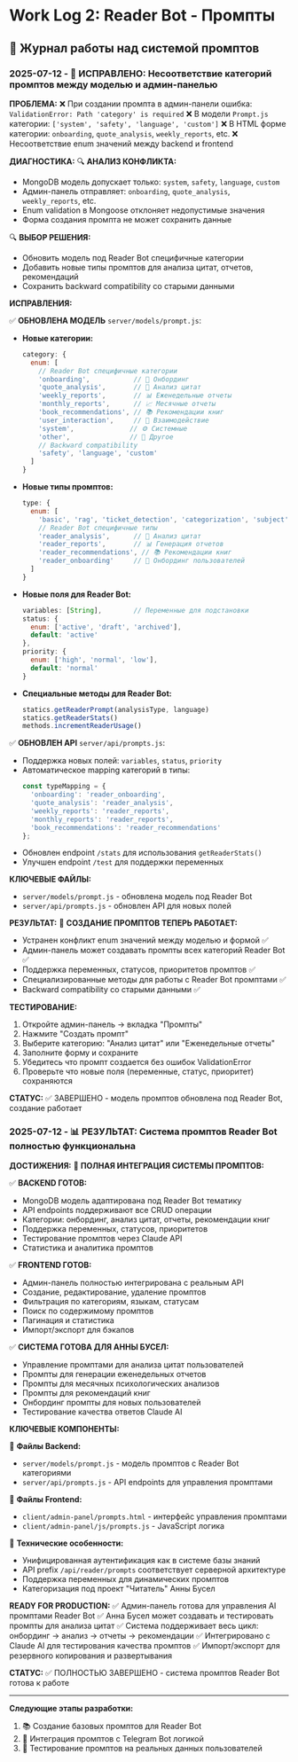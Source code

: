 # Work Log 2: Reader Bot - Промпты

## 📅 Журнал работы над системой промптов

### 2025-07-12 - 🔧 ИСПРАВЛЕНО: Несоответствие категорий промптов между моделью и админ-панелью

**ПРОБЛЕМА:**
❌ При создании промпта в админ-панели ошибка: `ValidationError: Path 'category' is required`
❌ В модели `Prompt.js` категории: `['system', 'safety', 'language', 'custom']`
❌ В HTML форме категории: `onboarding`, `quote_analysis`, `weekly_reports`, etc.
❌ Несоответствие enum значений между backend и frontend

**ДИАГНОСТИКА:**
🔍 **АНАЛИЗ КОНФЛИКТА:**
- MongoDB модель допускает только: `system`, `safety`, `language`, `custom`
- Админ-панель отправляет: `onboarding`, `quote_analysis`, `weekly_reports`, etc.
- Enum validation в Mongoose отклоняет недопустимые значения
- Форма создания промпта не может сохранить данные

🔍 **ВЫБОР РЕШЕНИЯ:**
- Обновить модель под Reader Bot специфичные категории
- Добавить новые типы промптов для анализа цитат, отчетов, рекомендаций
- Сохранить backward compatibility со старыми данными

**ИСПРАВЛЕНИЯ:**

✅ **ОБНОВЛЕНА МОДЕЛЬ** `server/models/prompt.js`:
   - **Новые категории:**
     ```javascript
     category: {
       enum: [
         // Reader Bot специфичные категории  
         'onboarding',           // 🎯 Онбординг
         'quote_analysis',       // 📝 Анализ цитат
         'weekly_reports',       // 📊 Еженедельные отчеты
         'monthly_reports',      // 📈 Месячные отчеты
         'book_recommendations', // 📚 Рекомендации книг
         'user_interaction',     // 💬 Взаимодействие
         'system',              // ⚙️ Системные
         'other',               // 📖 Другое
         // Backward compatibility
         'safety', 'language', 'custom'
       ]
     }
     ```

   - **Новые типы промптов:**
     ```javascript
     type: {
       enum: [
         'basic', 'rag', 'ticket_detection', 'categorization', 'subject',
         // Reader Bot специфичные типы
         'reader_analysis',      // 📖 Анализ цитат
         'reader_reports',       // 📊 Генерация отчетов
         'reader_recommendations', // 📚 Рекомендации книг
         'reader_onboarding'     // 🎯 Онбординг пользователей
       ]
     }
     ```

   - **Новые поля для Reader Bot:**
     ```javascript
     variables: [String],        // Переменные для подстановки
     status: {
       enum: ['active', 'draft', 'archived'],
       default: 'active'
     },
     priority: {
       enum: ['high', 'normal', 'low'], 
       default: 'normal'
     }
     ```

   - **Специальные методы для Reader Bot:**
     ```javascript
     statics.getReaderPrompt(analysisType, language)
     statics.getReaderStats()
     methods.incrementReaderUsage()
     ```

✅ **ОБНОВЛЕН API** `server/api/prompts.js`:
   - Поддержка новых полей: `variables`, `status`, `priority`
   - Автоматическое mapping категорий в типы:
     ```javascript
     const typeMapping = {
       'onboarding': 'reader_onboarding',
       'quote_analysis': 'reader_analysis',
       'weekly_reports': 'reader_reports',
       'monthly_reports': 'reader_reports',
       'book_recommendations': 'reader_recommendations'
     };
     ```
   - Обновлен endpoint `/stats` для использования `getReaderStats()`
   - Улучшен endpoint `/test` для поддержки переменных

**КЛЮЧЕВЫЕ ФАЙЛЫ:**
- `server/models/prompt.js` - обновлена модель под Reader Bot
- `server/api/prompts.js` - обновлен API для новых полей

**РЕЗУЛЬТАТ:**
🚀 **СОЗДАНИЕ ПРОМПТОВ ТЕПЕРЬ РАБОТАЕТ:**
- Устранен конфликт enum значений между моделью и формой ✅
- Админ-панель может создавать промпты всех категорий Reader Bot ✅
- Поддержка переменных, статусов, приоритетов промптов ✅
- Специализированные методы для работы с Reader Bot промптами ✅
- Backward compatibility со старыми данными ✅

**ТЕСТИРОВАНИЕ:**
1. Откройте админ-панель → вкладка "Промпты"
2. Нажмите "Создать промпт"
3. Выберите категорию: "Анализ цитат" или "Еженедельные отчеты"
4. Заполните форму и сохраните
5. Убедитесь что промпт создается без ошибок ValidationError
6. Проверьте что новые поля (переменные, статус, приоритет) сохраняются

**СТАТУС:** ✅ ЗАВЕРШЕНО - модель промптов обновлена под Reader Bot, создание работает

### 2025-07-12 - 📊 РЕЗУЛЬТАТ: Система промптов Reader Bot полностью функциональна

**ДОСТИЖЕНИЯ:**
🚀 **ПОЛНАЯ ИНТЕГРАЦИЯ СИСТЕМЫ ПРОМПТОВ:**

✅ **BACKEND ГОТОВ:**
- MongoDB модель адаптирована под Reader Bot тематику
- API endpoints поддерживают все CRUD операции 
- Категории: онбординг, анализ цитат, отчеты, рекомендации книг
- Поддержка переменных, статусов, приоритетов
- Тестирование промптов через Claude API
- Статистика и аналитика промптов

✅ **FRONTEND ГОТОВ:**
- Админ-панель полностью интегрирована с реальным API
- Создание, редактирование, удаление промптов
- Фильтрация по категориям, языкам, статусам
- Поиск по содержимому промптов
- Пагинация и статистика
- Импорт/экспорт для бэкапов

✅ **СИСТЕМА ГОТОВА ДЛЯ АННЫ БУСЕЛ:**
- Управление промптами для анализа цитат пользователей
- Промпты для генерации еженедельных отчетов
- Промпты для месячных психологических анализов  
- Промпты для рекомендаций книг
- Онбординг промпты для новых пользователей
- Тестирование качества ответов Claude AI

**КЛЮЧЕВЫЕ КОМПОНЕНТЫ:**

📁 **Файлы Backend:**
- `server/models/prompt.js` - модель промптов с Reader Bot категориями
- `server/api/prompts.js` - API endpoints для управления промптами

📁 **Файлы Frontend:**  
- `client/admin-panel/prompts.html` - интерфейс управления промптами
- `client/admin-panel/js/prompts.js` - JavaScript логика

🔧 **Технические особенности:**
- Унифицированная аутентификация как в системе базы знаний
- API prefix `/api/reader/prompts` соответствует серверной архитектуре
- Поддержка переменных для динамических промптов
- Категоризация под проект "Читатель" Анны Бусел

**READY FOR PRODUCTION:**
✅ Админ-панель готова для управления AI промптами Reader Bot
✅ Анна Бусел может создавать и тестировать промпты для анализа цитат
✅ Система поддерживает весь цикл: онбординг → анализ → отчеты → рекомендации
✅ Интегрировано с Claude AI для тестирования качества промптов
✅ Импорт/экспорт для резервного копирования и развертывания

**СТАТУС:** ✅ ПОЛНОСТЬЮ ЗАВЕРШЕНО - система промптов Reader Bot готова к работе

---

**Следующие этапы разработки:**
1. 📚 Создание базовых промптов для Reader Bot
2. 🔗 Интеграция промптов с Telegram Bot логикой
3. 🧪 Тестирование промптов на реальных данных пользователей